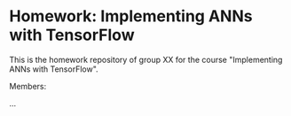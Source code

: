 # Homework: Implementing ANNs with TensorFlow
This is the homework repository of group XX for the course "Implementing ANNs with TensorFlow".

Members:

...

